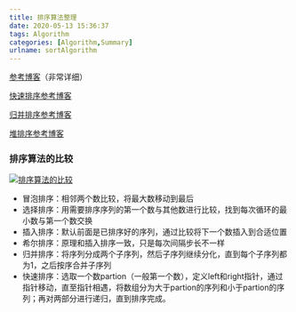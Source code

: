 ```yaml
---
title: 排序算法整理
date: 2020-05-13 15:36:37
tags: Algorithm
categories: [Algorithm,Summary]
urlname: sortAlgorithm
---
```


[参考博客](https://www.cnblogs.com/ll409546297/p/10956960.html)（非常详细）

[快速排序参考博客](https://blog.csdn.net/IBLiplus/article/details/81056945)

[归并排序参考博客](https://blog.csdn.net/qq_36442947/article/details/81612870)

[堆排序参考博客](https://blog.csdn.net/TangXiaoPang/article/details/87896297)

### 排序算法的比较

[![排序算法的比较](https://pic.rmb.bdstatic.com/bjh/other/4b7db2324210849024eb9192f4de6fa6.png)](http://39.107.124.120/wp-content/uploads/2020/04/排序算法的比较1.png)

- 冒泡排序：相邻两个数比较，将最大数移动到最后
- 选择排序：用需要排序序列的第一个数与其他数进行比较，找到每次循环的最小数与第一个数交换
- 插入排序：默认前面是已排序好的序列，通过比较将下一个数插入到合适位置
- 希尔排序：原理和插入排序一致，只是每次间隔步长不一样
- 归并排序：将序列分成两个子序列，然后子序列继续分化，直到每个子序列都为1，之后按序合并子序列
- 快速排序：选取一个数partion（一般第一个数），定义left和right指针，通过指针移动，直至指针相遇，将数组分为大于partion的序列和小于partion的序列；再对两部分进行递归，直到排序完成。